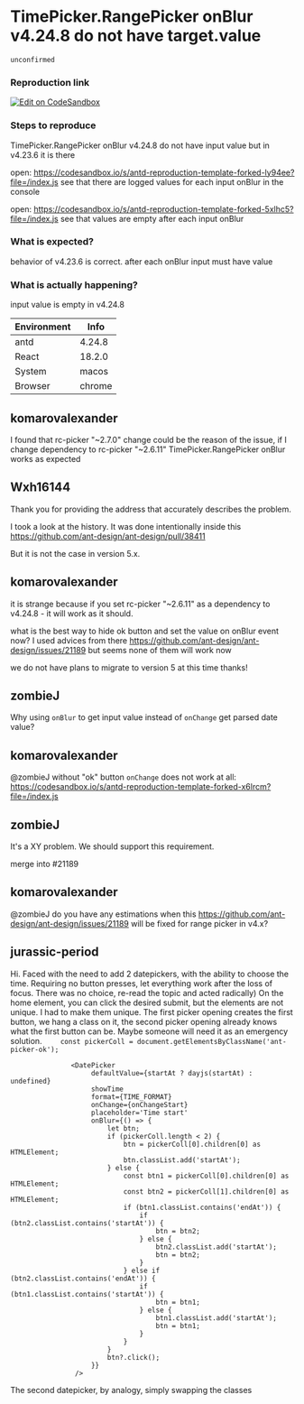 # TimePicker.RangePicker onBlur v4.24.8 do not have target.value

`unconfirmed`

### Reproduction link

[![Edit on CodeSandbox](https://codesandbox.io/static/img/play-codesandbox.svg)](https://codesandbox.io/s/antd-reproduction-template-forked-5xlhc5?file=/index.js)

### Steps to reproduce

TimePicker.RangePicker onBlur v4.24.8 do not have input value but in v4.23.6 it is there

open: https://codesandbox.io/s/antd-reproduction-template-forked-ly94ee?file=/index.js see that there are logged values for each input onBlur in the console

open: https://codesandbox.io/s/antd-reproduction-template-forked-5xlhc5?file=/index.js see that values are empty after each input onBlur

### What is expected?

behavior of v4.23.6 is correct.
after each onBlur input must have value

### What is actually happening?

input value is empty in v4.24.8

| Environment | Info   |
| ----------- | ------ |
| antd        | 4.24.8 |
| React       | 18.2.0 |
| System      | macos  |
| Browser     | chrome |

<!-- generated by ant-design-issue-helper. DO NOT REMOVE -->

## komarovalexander

I found that rc-picker "~2.7.0" change could be the reason of the issue, if I change dependency to rc-picker "~2.6.11" TimePicker.RangePicker onBlur works as expected

## Wxh16144

Thank you for providing the address that accurately describes the problem.

I took a look at the history. It was done intentionally inside this https://github.com/ant-design/ant-design/pull/38411

But it is not the case in version 5.x.

## komarovalexander

it is strange because if you set rc-picker "~2.6.11" as a dependency to v4.24.8 - it will work as it should.

what is the best way to hide ok button and set the value on onBlur event now?
I used advices from there https://github.com/ant-design/ant-design/issues/21189 but seems none of them will work now

we do not have plans to migrate to version 5 at this time
thanks!

## zombieJ

Why using `onBlur` to get input value instead of `onChange` get parsed date value?

## komarovalexander

@zombieJ without "ok" button `onChange` does not work at all: https://codesandbox.io/s/antd-reproduction-template-forked-x6lrcm?file=/index.js

## zombieJ

It's a XY problem. We should support this requirement.

merge into #21189

## komarovalexander

@zombieJ do you have any estimations when this https://github.com/ant-design/ant-design/issues/21189 will be fixed for range picker in v4.x?

## jurassic-period

Hi. Faced with the need to add 2 datepickers, with the ability to choose the time. Requiring no button presses, let everything work after the loss of focus. There was no choice, re-read the topic and acted radically)
On the home element, you can click the desired submit, but the elements are not unique. I had to make them unique. The first picker opening creates the first button, we hang a class on it, the second picker opening already knows what the first button can be. Maybe someone will need it as an emergency solution.
`    const pickerColl = document.getElementsByClassName('ant-picker-ok');`

                   <DatePicker
                        defaultValue={startAt ? dayjs(startAt) : undefined}
                        showTime
                        format={TIME_FORMAT}
                        onChange={onChangeStart}
                        placeholder='Time start'
                        onBlur={() => {
                            let btn;
                            if (pickerColl.length < 2) {
                                btn = pickerColl[0].children[0] as HTMLElement;
                                btn.classList.add('startAt');
                            } else {
                                const btn1 = pickerColl[0].children[0] as HTMLElement;
                                const btn2 = pickerColl[1].children[0] as HTMLElement;
                                if (btn1.classList.contains('endAt')) {
                                    if (btn2.classList.contains('startAt')) {
                                        btn = btn2;
                                    } else {
                                        btn2.classList.add('startAt');
                                        btn = btn2;
                                    }
                                } else if (btn2.classList.contains('endAt')) {
                                    if (btn1.classList.contains('startAt')) {
                                        btn = btn1;
                                    } else {
                                        btn1.classList.add('startAt');
                                        btn = btn1;
                                    }
                                }
                            }
                            btn?.click();
                        }}
                    />

The second datepicker, by analogy, simply swapping the classes
